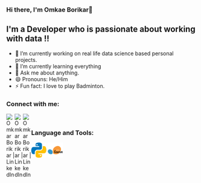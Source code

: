 ### Hi there, I'm Omkae Borikar👋

## I'm a Developer who is passionate about working with data !!


- 🔭 I’m currently working on real life data science based personal projects.
- 🌱 I’m currently learning everything 
- 💬 Ask me about anything.
- 😄 Pronouns: He/Him
- ⚡ Fun fact: I love to play Badminton.

### Connect with me:

[<img align="left" alt="OmkarBorikar | LinkedIn" width="22px" src="https://cdn.jsdelivr.net/npm/simple-icons@v3/icons/linkedin.svg" />][linkedin]
[<img align="left" alt="OmkarBorikar | LinkedIn" width="22px" src="https://cdn.jsdelivr.net/npm/simple-icons@v3/icons/kaggle.svg" />][kaggle]
[<img align="left" alt="OmkarBorikar | LinkedIn" width="22px" src="https://cdn.jsdelivr.net/npm/simple-icons@v3/icons/hackerrank.svg" />][hackerrank]

</br>

### Language and Tools:

<img src="https://github.com/mihir-workspace/mihir-workspace/blob/main/icons/python.svg" alt="python" width="40" height="40"/>  <img src="https://github.com/mihir-workspace/mihir-workspace/blob/main/icons/scikit.svg" alt="scikit_learn" width="40" height="40"/> 


[linkedin]: https://www.linkedin.com/in/omkar-borikar/
[kaggle]: https://www.kaggle.com/omkarborikar
[hackerrank]: https://www.hackerrank.com/omeeborikar


